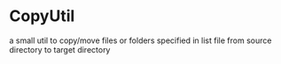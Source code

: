# CopyUtil
a small util to copy/move files or folders specified in list file from source directory to target directory
